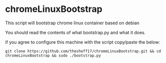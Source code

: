 # chromeLinuxBootstrap
This script will bootstrap chrome linux container based on debian

You should read the contents of what bootstrap.py and what it does.

if you agree to configure this machine with the script copy/paste the below:
```
git clone https://github.com/thesheff17/chromeLinuxBootstrap.git && cd chromeLinuxBootstrap && sudo ./bootstrap.py
```